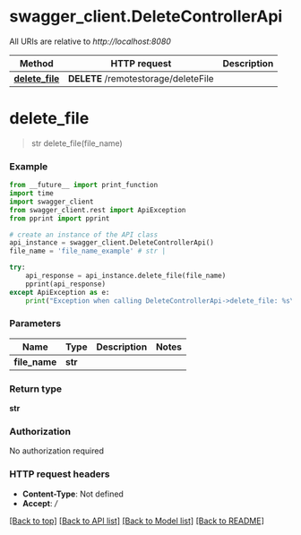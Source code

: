 # swagger_client.DeleteControllerApi

All URIs are relative to *http://localhost:8080*

Method | HTTP request | Description
------------- | ------------- | -------------
[**delete_file**](DeleteControllerApi.md#delete_file) | **DELETE** /remotestorage/deleteFile | 

# **delete_file**
> str delete_file(file_name)



### Example
```python
from __future__ import print_function
import time
import swagger_client
from swagger_client.rest import ApiException
from pprint import pprint

# create an instance of the API class
api_instance = swagger_client.DeleteControllerApi()
file_name = 'file_name_example' # str | 

try:
    api_response = api_instance.delete_file(file_name)
    pprint(api_response)
except ApiException as e:
    print("Exception when calling DeleteControllerApi->delete_file: %s\n" % e)
```

### Parameters

Name | Type | Description  | Notes
------------- | ------------- | ------------- | -------------
 **file_name** | **str**|  | 

### Return type

**str**

### Authorization

No authorization required

### HTTP request headers

 - **Content-Type**: Not defined
 - **Accept**: */*

[[Back to top]](#) [[Back to API list]](../README.md#documentation-for-api-endpoints) [[Back to Model list]](../README.md#documentation-for-models) [[Back to README]](../README.md)

